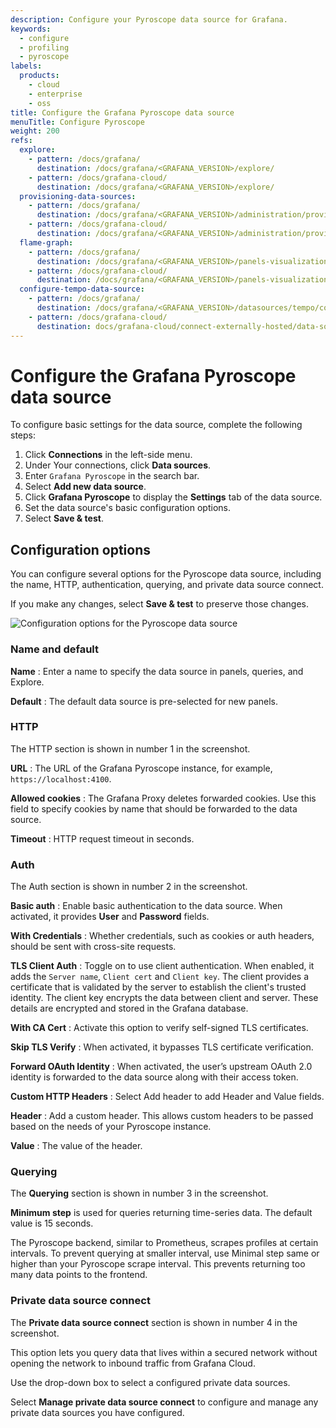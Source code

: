 ```yaml
---
description: Configure your Pyroscope data source for Grafana.
keywords:
  - configure
  - profiling
  - pyroscope
labels:
  products:
    - cloud
    - enterprise
    - oss
title: Configure the Grafana Pyroscope data source
menuTitle: Configure Pyroscope
weight: 200
refs:
  explore:
    - pattern: /docs/grafana/
      destination: /docs/grafana/<GRAFANA_VERSION>/explore/
    - pattern: /docs/grafana-cloud/
      destination: /docs/grafana/<GRAFANA_VERSION>/explore/
  provisioning-data-sources:
    - pattern: /docs/grafana/
      destination: /docs/grafana/<GRAFANA_VERSION>/administration/provisioning/#datasources
    - pattern: /docs/grafana-cloud/
      destination: /docs/grafana/<GRAFANA_VERSION>/administration/provisioning/#datasources
  flame-graph:
    - pattern: /docs/grafana/
      destination: /docs/grafana/<GRAFANA_VERSION>/panels-visualizations/visualizations/flame-graph/
    - pattern: /docs/grafana-cloud/
      destination: /docs/grafana/<GRAFANA_VERSION>/panels-visualizations/visualizations/flame-graph/
  configure-tempo-data-source:
    - pattern: /docs/grafana/
      destination: /docs/grafana/<GRAFANA_VERSION>/datasources/tempo/configure-tempo-data-source/
    - pattern: /docs/grafana-cloud/
      destination: docs/grafana-cloud/connect-externally-hosted/data-sources/tempo/configure-tempo-data-source/
---
```


# Configure the Grafana Pyroscope data source

To configure basic settings for the data source, complete the following steps:

1. Click **Connections** in the left-side menu.
1. Under Your connections, click **Data sources**.
1. Enter `Grafana Pyroscope` in the search bar.
1. Select **Add new data source**.
1. Click **Grafana Pyroscope** to display the **Settings** tab of the data source.
1. Set the data source's basic configuration options.
1. Select **Save & test**.

## Configuration options

You can configure several options for the Pyroscope data source, including the name, HTTP, authentication, querying, and private data source connect.

If you make any changes, select **Save & test** to preserve those changes.

![Configuration options for the Pyroscope data source](/media/docs/grafana/data-sources/screenshot-pyroscope-data-source-config.png)

### Name and default

**Name**
: Enter a name to specify the data source in panels, queries, and Explore.

**Default**
: The default data source is pre-selected for new panels.

### HTTP

The HTTP section is shown in number 1 in the screenshot.

**URL**
: The URL of the Grafana Pyroscope instance, for example, `https://localhost:4100`.

**Allowed cookies**
: The Grafana Proxy deletes forwarded cookies. Use this field to specify cookies by name that should be forwarded to the data source.

**Timeout**
: HTTP request timeout in seconds.

### Auth

The Auth section is shown in number 2 in the screenshot.

**Basic auth**
: Enable basic authentication to the data source. When activated, it provides **User** and **Password** fields.

**With Credentials**
: Whether credentials, such as cookies or auth headers, should be sent with cross-site requests.

**TLS Client Auth**
: Toggle on to use client authentication. When enabled, it adds the `Server name`, `Client cert` and `Client key`. The client provides a certificate that is validated by the server to establish the client's trusted identity. The client key encrypts the data between client and server. These details are encrypted and stored in the Grafana database.

**With CA Cert**
: Activate this option to verify self-signed TLS certificates.

**Skip TLS Verify**
: When activated, it bypasses TLS certificate verification.

**Forward OAuth Identity**
: When activated, the user’s upstream OAuth 2.0 identity is forwarded to the data source along with their access token.

**Custom HTTP Headers**
: Select Add header to add Header and Value fields.

**Header**
: Add a custom header. This allows custom headers to be passed based on the needs of your Pyroscope instance.

**Value**
: The value of the header.

### Querying

The **Querying** section is shown in number 3 in the screenshot.

**Minimum step** is used for queries returning time-series data. The default value is 15 seconds.

The Pyroscope backend, similar to Prometheus, scrapes profiles at certain intervals. To prevent querying at smaller interval, use Minimal step same or higher than your Pyroscope scrape interval. This prevents returning too many data points to the frontend.

### Private data source connect

The **Private data source connect** section is shown in number 4 in the screenshot.

This option lets you query data that lives within a secured network without opening the network to inbound traffic from Grafana Cloud.

Use the drop-down box to select a configured private data sources.

Select **Manage private data source connect** to configure and manage any private data sources you have configured.
